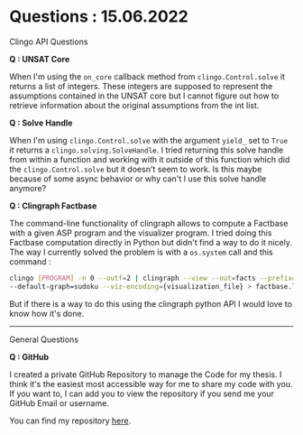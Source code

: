 # Questions : 15.06.2022

Clingo API Questions

**Q : UNSAT Core** 

When I'm using the `on_core` callback method from `clingo.Control.solve` it returns a list of integers. These integers are supposed to represent the assumptions contained in the UNSAT core but I cannot figure out how to retrieve information about the original assumptions from the int list.

**Q : Solve Handle**

When I'm using `clingo.Control.solve` with the argument `yield_` set to `True` it returns a `clingo.solving.SolveHandle`. I tried returning this solve handle from within a function and working with it outside of this function which did the `clingo.Control.solve` but it doesn't seem to work. Is this maybe because of some async behavior or why can't I use this solve handle anymore?

**Q : Clingraph Factbase**

The command-line functionality of clingraph allows to compute a Factbase with a given ASP program and the visualizer program. I tried doing this Factbase computation directly in Python but didn't find a way to do it nicely. The way I currently solved the problem is with a `os.system` call and this command :

```bash
clingo [PROGRAM] -n 0 --outf=2 | clingraph --view --out=facts --prefix=viz_ 
--default-graph=sudoku --viz-encoding={visualization_file} > factbase.lp
```

But if there is a way to do this using the clingraph python API I would love to know how it's done.

***

General Questions

**Q : GitHub**

I created a private GitHub Repository to manage the Code for my thesis. I think it's the easiest most accessible way for me to share my code with you. If you want to, I can add you to view the repository if you send me your GitHub Email or username.

You can find my repository [here](https://github.com/vdkjg/bachelor_thesis). 